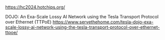 https://hc2024.hotchips.org/

DOJO: An Exa-Scale Lossy AI Network using the Tesla Transport Protocol over Ethernet (TTPoE)
https://www.servethehome.com/tesla-dojo-exa-scale-lossy-ai-network-using-the-tesla-transport-protocol-over-ethernet-ttpoe/
